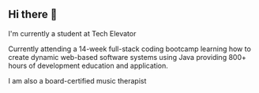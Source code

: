 ## Hi there 👋
I'm currently a student at Tech Elevator

Currently attending a 14-week full-stack coding bootcamp learning how to create dynamic web-based software systems using Java providing 800+ hours of development education and application. 

I am also a board-certified music therapist

<!--
**ellenalston/ellenalston** is a ✨ _special_ ✨ repository because its `README.md` (this file) appears on your GitHub profile.

Here are some ideas to get you started:

- 🔭 I’m currently working on ...
- 🌱 I’m currently learning ...
- 👯 I’m looking to collaborate on ...
- 🤔 I’m looking for help with ...
- 💬 Ask me about ...
- 📫 How to reach me: ...
- 😄 Pronouns: ...
- ⚡ Fun fact: ...
-->
